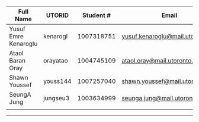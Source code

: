 | Full Name | UTORID | Student # | Email | Best Way to Contact | Github Username |
|-----------|--------|------------|-------|---------------------|------------------|
|Yusuf Emre Kenaroglu|kenarogl|1007318751|yusuf.kenaroglu@mail.utoronto.ca|yusuf.kenaroglu@mail.utoronto.ca|yusufkenaroglu|
|Ataol Baran Oray|orayatao|1004745109|ataol.oray@mail.utoronto.ca|ataol.oray@mail.utoronto.ca|abothegod|
|Shawn Youssef|youss144|1007257040|shawn.youssef@mail.utoronto.ca|shawn.youssef@mail.utoronto.ca|Awesomeshawny|
|SeungA Jung|jungseu3|1003634999|seunga.jung@mail.utoronto.ca|seunga.jung@mail.utoronto.ca|seunga82|
|           |        |            |       |                     |                  |

---
